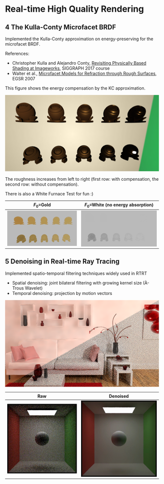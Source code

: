 # Real-time High Quality Rendering

## 4 The Kulla-Conty Microfacet BRDF

Implemented the Kulla-Conty approximation on energy-preserving for the microfacet BRDF.

References:

- Christopher Kulla and Alejandro Conty, [Revisiting Physically Based Shading at Imageworks](https://fpsunflower.github.io/ckulla/data/s2017_pbs_imageworks_slides_v2.pdf), SIGGRAPH 2017 course
- Walter et al., [Microfacet Models for Refraction through Rough Surfaces](https://www.graphics.cornell.edu/~bjw/microfacetbsdf.pdf), EGSR 2007

This figure shows the energy compensation by the KC approximation.

![KullaConty](hw4/images/KullaConty.png)

The roughness increases from left to right (first row: with compensation, the second row: without compensation).

There is also a White Furnace Test for fun :)

|$F_0$=Gold | $F_0$=White (no energy absorption) |
| - | - |
| ![gold](hw4/images/WFT(Gold).png)  | ![1.0](hw4/images/white%20furnace%20test.gif)  |

## 5 Denoising in Real-time Ray Tracing

Implemented spatio-temporal filtering techniques widely used in RTRT

- Spatial denoising: joint bilateral filtering with growing kernel size (À-Trous Wavelet)
- Temporal denoising: projection by motion vectors

![room-diff](hw5/results/room-diff.png)

| Raw                                 | Denoised                                 |
| ----------------------------------- | ---------------------------------------- |
| ![box-raw](hw5/results/box-raw.gif) | ![box-raw](hw5/results/box-filtered.gif) |
